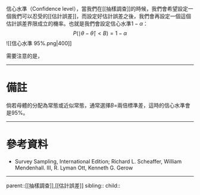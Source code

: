 信心水準（Confidence level），當我們在[[抽樣調查]]的時候，我們會希望設定一個我們可以忍受的[[估計誤差]]，而設定好估計誤差之後，我們會再設定一個這個估計誤差界限成立的機率。也就是我們會設定信心水準$1-\alpha$：
$$
P(\mid\theta-\hat{\theta}\mid<B)=1-\alpha
$$
![[信心水準 95%.png|400]]

需要注意的是，
- - -
# 備註
倘若母體的分配為常態或近似常態，通常選擇$B=$兩倍標準差，這時的信心水準會是95%。
- - -
# 參考資料
- Survey Sampling, International Edition; Richard L. Scheaffer, William Mendenhall. III, R. Lyman Ott, Kenneth G. Gerow
- - -
parent::[[抽樣調查]],[[估計誤差]]
sibling::
child::